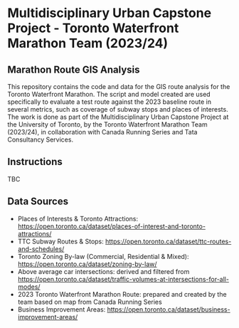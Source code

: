 # Multidisciplinary Urban Capstone Project - Toronto Waterfront Marathon Team (2023/24)

## Marathon Route GIS Analysis

This repository contains the code and data for the GIS route analysis for the Toronto Waterfront Marathon. The script and model created are used specifically to evaluate a test route against the 2023 baseline route in several metrics, such as coverage of subway stops and places of interests. The work is done as part of the Multidisciplinary Urban Capstone Project at the University of Toronto, by the Toronto Waterfront Marathon Team (2023/24), in collaboration with Canada Running Series and Tata Consultancy Services.

## Instructions

TBC

## Data Sources

- Places of Interests & Toronto Attractions: https://open.toronto.ca/dataset/places-of-interest-and-toronto-attractions/
- TTC Subway Routes & Stops: https://open.toronto.ca/dataset/ttc-routes-and-schedules/
- Toronto Zoning By-law (Commercial, Residential & Mixed): https://open.toronto.ca/dataset/zoning-by-law/
- Above average car intersections: derived and filtered from https://open.toronto.ca/dataset/traffic-volumes-at-intersections-for-all-modes/
- 2023 Toronto Waterfront Marathon Route: prepared and created by the team based on map from Canada Running Series
- Business Improvement Areas: https://open.toronto.ca/dataset/business-improvement-areas/
